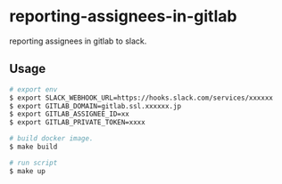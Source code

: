 # reporting-assignees-in-gitlab
reporting assignees in gitlab to slack.

## Usage
```bash
# export env
$ export SLACK_WEBHOOK_URL=https://hooks.slack.com/services/xxxxxx
$ export GITLAB_DOMAIN=gitlab.ssl.xxxxxx.jp
$ export GITLAB_ASSIGNEE_ID=xx
$ export GITLAB_PRIVATE_TOKEN=xxxx

# build docker image.
$ make build

# run script
$ make up
```
